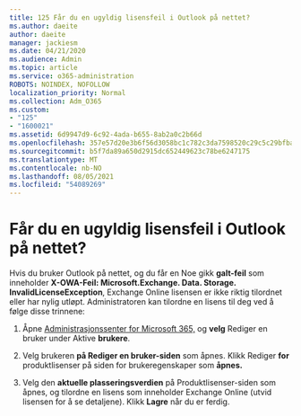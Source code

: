 ```yaml
---
title: 125 Får du en ugyldig lisensfeil i Outlook på nettet?
ms.author: daeite
author: daeite
manager: jackiesm
ms.date: 04/21/2020
ms.audience: Admin
ms.topic: article
ms.service: o365-administration
ROBOTS: NOINDEX, NOFOLLOW
localization_priority: Normal
ms.collection: Adm_O365
ms.custom:
- "125"
- "1600021"
ms.assetid: 6d9947d9-6c92-4ada-b655-8ab2a0c2b66d
ms.openlocfilehash: 357e57d20e3b6f56d3058bc1c782c3da7598520c29c5c29bfba6eec614fc5248
ms.sourcegitcommit: b5f7da89a650d2915dc652449623c78be6247175
ms.translationtype: MT
ms.contentlocale: nb-NO
ms.lasthandoff: 08/05/2021
ms.locfileid: "54089269"
---
```

# <a name="getting-an-invalid-license-error-in-outlook-on-the-web"></a>Får du en ugyldig lisensfeil i Outlook på nettet?

Hvis du bruker Outlook på nettet, og du får en Noe gikk **galt-feil** som inneholder **X-OWA-Feil: Microsoft.Exchange. Data. Storage. InvalidLicenseException**, Exchange Online lisensen er ikke riktig tilordnet eller har nylig utløpt. Administratoren kan tilordne en lisens til deg ved å følge disse trinnene:
  
1. Åpne [Administrasjonssenter for Microsoft 365,](https://portal.office.com/adminportal/home#/homepage) og **velg** Rediger en bruker under Aktive **brukere**.

2. Velg brukeren **på Rediger en bruker-siden** som åpnes. Klikk Rediger **for** produktlisenser på siden for brukeregenskaper som **åpnes.**

3. Velg den **aktuelle plasseringsverdien** på  Produktlisenser-siden som åpnes, og tilordne en lisens som inneholder Exchange Online (utvid lisensen for å se detaljene). Klikk **Lagre** når du er ferdig.

